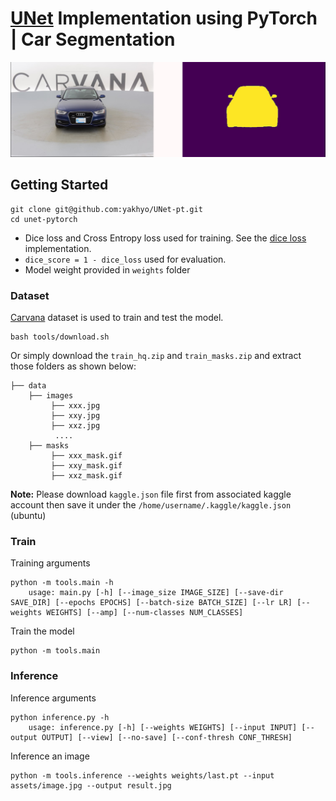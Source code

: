 # [UNet](https://arxiv.org/abs/1505.04597) Implementation using PyTorch | Car Segmentation

<div align="center">
<img src="./assets/img_mask.jpg">

</div>

## Getting Started

```
git clone git@github.com:yakhyo/UNet-pt.git
cd unet-pytorch
```

- Dice loss and Cross Entropy loss used for training. See the [dice loss](unet/utils/loss.py) implementation.
- `dice_score = 1 - dice_loss` used for evaluation.
- Model weight provided in `weights` folder

### Dataset

[Carvana](https://www.kaggle.com/competitions/carvana-image-masking-challenge/data) dataset is used to train and test
the model.

```
bash tools/download.sh
```

Or simply download the `train_hq.zip` and `train_masks.zip` and extract those folders as shown below:

```
├── data 
    ├── images
         ├── xxx.jpg
         ├── xxy.jpg
         ├── xxz.jpg
          ....
    ├── masks
         ├── xxx_mask.gif
         ├── xxy_mask.gif
         ├── xxz_mask.gif
```

**Note:** Please download `kaggle.json` file first from associated kaggle account then save it under
the `/home/username/.kaggle/kaggle.json` (ubuntu)

### Train

Training arguments

```
python -m tools.main -h
    usage: main.py [-h] [--image_size IMAGE_SIZE] [--save-dir SAVE_DIR] [--epochs EPOCHS] [--batch-size BATCH_SIZE] [--lr LR] [--weights WEIGHTS] [--amp] [--num-classes NUM_CLASSES]
```

Train the model

```commandline
python -m tools.main
```

### Inference

Inference arguments

```
python inference.py -h
    usage: inference.py [-h] [--weights WEIGHTS] [--input INPUT] [--output OUTPUT] [--view] [--no-save] [--conf-thresh CONF_THRESH]
```

Inference an image

```
python -m tools.inference --weights weights/last.pt --input assets/image.jpg --output result.jpg
```
